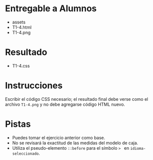 # Entregable a Alumnos
- assets
- T1-4.html
- T1-4.png

# Resultado
- T1-4.css

# Instrucciones
Escribir el código CSS necesario; el resultado final debe verse como el archivo
`T1-4.png` y no debe agregarse código HTML nuevo.

# Pistas
- Puedes tomar el ejercicio anterior como base.
- No se revisará la exactitud de las medidas del modelo de caja.
- Utiliza el pseudo-elemento `::before` para el símbolo `> ` en
  `idioma-seleccionado`.
